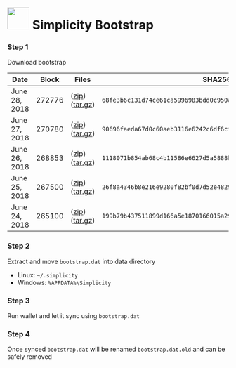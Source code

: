# <img src="https://i.imgur.com/EVMMO6N.jpg" width="50"> Simplicity Bootstrap

### Step 1
Download bootstrap

| Date  | Block | Files | SHA256 |
| --- | --- | --- | --- |
| June 28, 2018 | 272776 | ([zip](https://transfer.sh/V1lvc/bootstrap.zip)) ([tar.gz](https://transfer.sh/gtWik/bootstrap.tar.gz)) | `68fe3b6c131d74ce61ca5996983bdd0c950a4c9327b7e1c83c1f391be41df1ed` |
| June 27, 2018 | 270780 | ([zip](https://transfer.sh/2Q9ve/bootstrap.zip)) ([tar.gz](https://transfer.sh/SMRyH/bootstrap.tar.gz)) | `90696faeda67d0c60aeb3116e6242c6df6cf084147035163ef91405180976ebb` |
| June 26, 2018 | 268853 | ([zip](https://transfer.sh/LjGXu/bootstrap.zip)) ([tar.gz](https://transfer.sh/115gft/bootstrap.tar.gz)) | `1118071b854ab68c4b11586e6627d5a5888bd56a093986228361d47ff77364f2` |
| June 25, 2018 | 267500 | ([zip](https://transfer.sh/9LbZk/bootstrap.zip)) ([tar.gz](https://transfer.sh/jgMt1/bootstrap.tar.gz)) | `26f8a4346b8e216e9280f82bf0d7d52e48293df831a3b15f09c00199e19815c3` |
| June 24, 2018 | 265100 | ([zip](https://transfer.sh/HH672/bootstrap.zip)) ([tar.gz](https://transfer.sh/G34Mx/bootstrap.tar.gz)) | `199b79b437511899d166a5e1870166015a2940fdeed83877efd78d69cb48b409` |

### Step 2
Extract and move `bootstrap.dat` into data directory

* Linux: `~/.simplicity`
* Windows: `%APPDATA%\Simplicity`

### Step 3
Run wallet and let it sync using `bootstrap.dat`

### Step 4
Once synced `bootstrap.dat` will be renamed `bootstrap.dat.old` and can be safely removed
